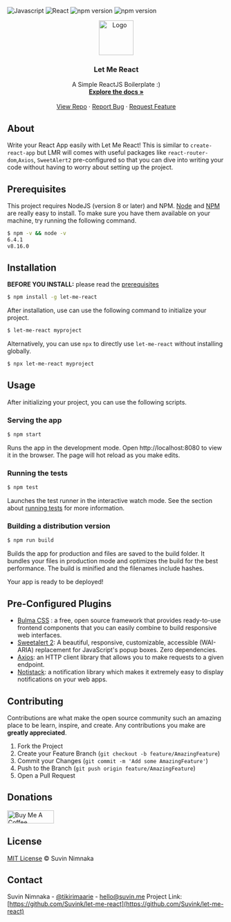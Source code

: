 ![Javascript](https://img.shields.io/badge/JavaScript-F7DF1E?style=for-the-badge&logo=javascript&logoColor=black) ![React](https://img.shields.io/badge/React-20232A?style=for-the-badge&logo=react&logoColor=61DAFB) ![npm version](https://img.shields.io/badge/Node.js-43853D?style=for-the-badge&logo=node.js&logoColor=white) ![npm version](https://img.shields.io/github/followers/suvink.svg?style=social&label=Follow&maxAge=2592000)

<p align="center">
  <a href="https://github.com/othneildrew/Best-README-Template">
    <img src="https://github.com/othneildrew/Best-README-Template/raw/master/images/logo.png" alt="Logo" width="80" height="80">
  </a>

  <h3 align="center">Let Me React</h3>

  <p align="center">
    A Simple ReactJS Boilerplate :)
    <br />
    <a href="#Installation"><strong>Explore the docs »</strong></a>
    <br />
    <br />
    <a href="https://github.com/Suvink/let-me-react">View Repo</a>
    ·
    <a href="https://github.com/Suvink/let-me-react/issues">Report Bug</a>
    ·
    <a href="https://github.com/Suvink/let-me-react/issues">Request Feature</a>
  </p>
</p>

## About

Write your React App easily with Let Me React! This is similar to `create-react-app` but LMR will comes with useful packages like `react-router-dom`,`Axios`, `SweetAlert2` pre-configured so that you can dive into writing your code without having to worry about setting up the project.

## Prerequisites

This project requires NodeJS (version 8 or later) and NPM.
[Node](http://nodejs.org/) and [NPM](https://npmjs.org/) are really easy to install.
To make sure you have them available on your machine,
try running the following command.

```sh
$ npm -v && node -v
6.4.1
v8.16.0
```


## Installation

**BEFORE YOU INSTALL:** please read the [prerequisites](#prerequisites)


```sh
$ npm install -g let-me-react
```

After installation, use can use the following command to initialize your project.

```sh
$ let-me-react myproject
```

Alternatively, you can use `npx` to directly use `let-me-react` without installing globally.

```sh
$ npx let-me-react myproject
```

## Usage
After initializing your project, you can use the following scripts.
### Serving the app

```sh
$ npm start
```
Runs the app in the development mode. Open http://localhost:8080 to view it in the browser. The page will hot reload as you make edits.

### Running the tests

```sh
$ npm test
```
Launches the test runner in the interactive watch mode. See the section about <a href="https://reactjs.org/docs/test-utils.html">running tests</a> for more information.
### Building a distribution version

```sh
$ npm run build
```

Builds the app for production and files are saved to the build folder. It bundles your files in production mode and optimizes the build for the best performance. The build is minified and the filenames include hashes.

Your app is ready to be deployed!

## Pre-Configured Plugins
 - <a href="http://bulma.io/">Bulma CSS</a> :  a free, open source framework that provides ready-to-use frontend components that you can easily combine to build responsive web interfaces.
 - <a href="http://bulma.io/">Sweetalert 2</a>: A beautiful, responsive, customizable, accessible (WAI-ARIA) replacement for JavaScript's popup boxes. Zero dependencies.
 - <a href="http://bulma.io/">Axios</a>: an HTTP client library that allows you to make requests to a given endpoint.
 - <a href="http://bulma.io/">Notistack</a>: a notification library which makes it extremely easy to display notifications on your web apps.
 

## Contributing

Contributions are what make the open source community such an amazing place to be learn, inspire, and create. Any contributions you make are **greatly appreciated**.

1. Fork the Project
2. Create your Feature Branch (`git checkout -b feature/AmazingFeature`)
3. Commit your Changes (`git commit -m 'Add some AmazingFeature'`)
4. Push to the Branch (`git push origin feature/AmazingFeature`)
5. Open a Pull Request

## Donations
<a href="https://www.buymeacoffee.com/suvink" target="_blank"><img src="https://cdn.buymeacoffee.com/buttons/v2/default-yellow.png" alt="Buy Me A Coffee" style="height: 30px !important;width: 108px !important;" height="30"></a>

## License
[MIT License](https://andreasonny.mit-license.org/2019) © Suvin Nimnaka
<!-- CONTACT -->
## Contact

Suvin Nimnaka - [@tikirimaarie](https://twitter.com/tikirimaarie) - hello@suvin.me
Project Link: [https://github.com/Suvink/let-me-react](https://github.com/Suvink/let-me-react)

